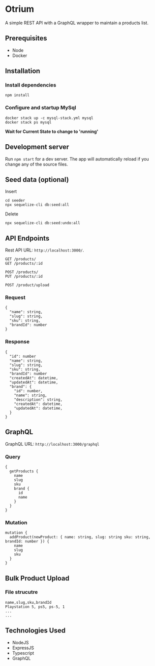 # Otrium

A simple REST API with a GraphQL wrapper to maintain a products list.

## Prerequisites

* Node
* Docker

## Installation

### Install dependencies
```
npm install
```

### Configure and startup MySql
```
docker stack up -c mysql-stack.yml mysql
docker stack ps mysql
```
**Wait for Current State to change to 'running'**

## Development server

Run `npm start` for a dev server. The app will automatically reload if you change any of the source files.

## Seed data (optional)
Insert
```
cd seeder
npx sequelize-cli db:seed:all
```

Delete
```
npx sequelize-cli db:seed:undo:all
```

## API Endpoints
Rest API URL: `http://localhost:3000/`.

```
GET /products/
GET /products/:id

POST /products/
PUT /products/:id

POST /product/upload
```

### Request

```
{
  "name": string,
  "slug": string,
  "sku": string,
  "brandId": number
}
```

### Response
```
{
  "id": number
  "name": string,
  "slug": string,
  "sku": string,
  "brandId": number
  "createdAt": datetime,
  "updatedAt": datetime,
  "brand": {
    "id": number,
    "name": string,
    "description": string,
    "createdAt": datetime,
    "updatedAt": datetime,
  }
}
```

## GraphQL
GraphQL URL: `http://localhost:3000/graphql`

### Query

```
{
  getProducts {
    name
    slug
    sku
    brand {
      id
      name
    }
  }
}
```

### Mutation
```
mutation {
  addProduct(newProduct: { name: string, slug: string sku: string, brandId: number }) {
    name
    slug
    sku
  }
}
```

## Bulk Product Upload
### File strucutre

```
name,slug,sku,brandId
Playstation 5, ps5, ps-5, 1
...
...
```

## Technologies Used

* NodeJS
* ExpressJS
* Typescript
* GraphQL